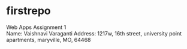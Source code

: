 # firstrepo
Web Apps Assignment 1<br />
Name: Vaishnavi Varaganti Address: 1217w, 16th street, university point apartments, maryville, MO, 64468<br />
